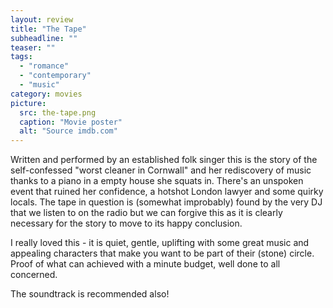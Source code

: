 ```yaml
---
layout: review
title: "The Tape"
subheadline: ""
teaser: ""
tags:
  - "romance"
  - "contemporary"
  - "music"
category: movies
picture:
  src: the-tape.png
  caption: "Movie poster"
  alt: "Source imdb.com"
---
```


Written and performed by an established folk singer this is the story of the self-confessed
"worst cleaner in Cornwall" and her rediscovery of music thanks to a piano in a empty house
she squats in. There's an unspoken event that ruined her confidence, a hotshot London lawyer
and some quirky locals. The tape in question is (somewhat improbably) found by the very DJ
that we listen to on the radio but we can forgive this as it is clearly necessary for the 
story to move to its happy conclusion.

I really loved this - it is quiet, gentle, uplifting with some great music and appealing
characters that make you want to be part of their (stone) circle. Proof of what can
achieved with a minute budget, well done to all concerned.

The soundtrack is recommended also!

